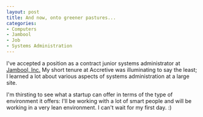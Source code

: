 ```yaml
--- 
layout: post
title: And now, onto greener pastures...
categories:
- Computers
- Jambool
- Job
- Systems Administration
---
```

I've accepted a position as a contract junior systems administrator at <a href="http://www.jambool.com/">Jambool, Inc.</a>  My short tenure at Accretive was illuminating to say the least; I learned a lot about various aspects of systems administration at a large site.

I'm thirsting to see what a startup can offer in terms of the type of environment it offers: I'll be working with a lot of smart people and will be working in a very lean environment.  I can't wait for my first day. :)
